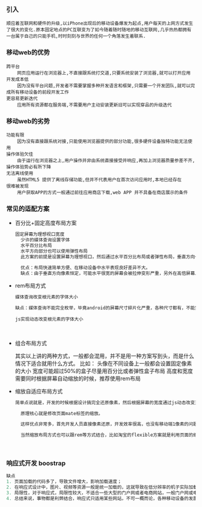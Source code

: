 ### 引入

	顺应着互联网和硬件的升级,以iPhone出现后的移动设备爆发为起点,用户每天的上网方式发生了很大的变化.原本固定地点的PC互联变为了如今随着随时随地的移动互联网,几乎热热都拥有一台属于自己的只能手机,时时刻刻与世界的任何一个角落发生着联系.
### 移动web的优势

	跨平台
		网页应用运行在浏览器上,不直接跟系统打交道,只要系统安装了浏览器,就可以打开应用
	开发成本低
		因为没有平台问题,开发者不需要掌握多种开发语言和框架,只需要一个开发团队,就可以完成所有移动设备的前段开发工作
	更容易更新迭代
		应用所有资源都在服务端,不需要用户主动安装更新旧可以实现穿品的升级迭代
### 移动web的劣势

	功能有限
		因为没有直接跟系统对接,只能使用浏览器提供的部分功能,很多硬件设备独特功能无法使用
	操作体验欠佳
		由于运行在浏览器之上,用户操作并非由系统直接接受并响应,再加上浏览器质量参差不齐,操作体验势必有所下降
	无法离线使用
		虽然HTML5 提供了离线存储功能,但并不代表用户在首次访问应用时,本地已经存在
	很难被发现
		用户获取APP的方式一般通过前往应用商店下载,web APP 并不具备在商店展示的条件
### 常见的适配方案

- 百分比+固定高度布局方案

  ```js
  固定屏幕为理想视口宽度
  	少许的媒体查询设置字体
  	水平百分比布局
  	水平方向部分也可以使用弹性布局
  	此方案的前提是设置屏幕为理想视口，然后通过水平百分比布局或者弹性布局，垂直方向一般用固定像素。
      
  	优点：布局快速简单方便、在移动设备中水平表现良好差异不大。
  	缺点：由于垂直方向像素恒定，可能水平很宽的屏幕会被拉伸变形严重，另外在高倍屏幕上1像素可能被多倍的物理像素显示，会变的非常粗。
  ```

- rem布局方式

  ```js
  媒体查询改变根元素的字体大小

  缺点：媒体查询不能完全枚举，毕竟android的屏幕尺寸碎片化严重，各种尺寸都有，不能完全覆盖，只能大体     覆盖。如果想要精确覆盖要么通过js实现，要么用最新的浏览器已经支持的calc实现。
          
  js实现动态改变根元素的字体大小
  ```

  ​

- 组合布局方式

  	其实以上讲的两种方式，一般都会混用，并不是用一种方案写到头，而是什么情况下适合就用什么方式。
  	比如：
  	头像在不同设备上一般都会设置固定像素的大小
  	宽度可能超过50%的盒子尽量用百分比或者弹性盒子布局
  	高度和宽度需要同时根据屏幕自动缩放的时候，推荐使用rem布局

- 缩放自适应布局方式

  ```js
  简单点说就是，开发的时候根据设计搞完全还原像素，然后根据屏幕的宽度通过js动态改变页面的缩放，恰好是理想视口的大小。

  	原理核心就是修改页面mate标签的缩放。

  	这样优点非常多，首先开发人员直接像素还原，开发效率很高，也没有移动端1像素的问题。也是老马推荐大家使用的方式。

  	当然缩放布局方式也可以跟rem等方式结合，比如淘宝的flexible方案就是利用页面的缩放和rem模拟vw的方案，使用起来非常简单，稍微有点不爽的就是要像素和rem之间要进行转换。

  ```

  ​

### 响应式开发  boostrap

```js
缺点
1. 页面加载的代码多了，导致文件增大，影响加载速度；
2. 在响应式设计中，图片、视频等资源一般是统一加载的，这就导致在低分辨率的机子实际加载了大于它的显示要求的图片或视频，导致不必要的流量浪费，影响加载速度；
3. 局限性，对于响应式，局限性较大，不适合一些大型的门户网或者电商网站，一般门户网或电商网站一个界面内容较多，而响应式最忌讳较多内容，代码过多会影响运行速度。
4. 总结来说，事物都是利弊结合，响应式只适用某些网站，不可一概而论，各种移动设备的发展导致每种移动设备都希望拥有适合自己设备的网页。但是Web设计和开发根本无法追赶设备与分辨率的更新，如果不能满足各种设备下用户的使用，就会流失掉用户群，响应式设计的出现有效地解决了这个问题。
```



